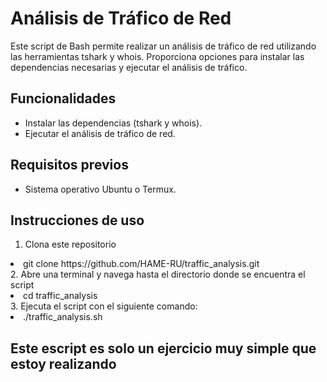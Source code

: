 # Análisis de Tráfico de Red

Este script de Bash permite realizar un análisis de tráfico de red utilizando las herramientas tshark y whois. Proporciona opciones para instalar las dependencias necesarias y ejecutar el análisis de tráfico.

## Funcionalidades

- Instalar las dependencias (tshark y whois).
- Ejecutar el análisis de tráfico de red.

## Requisitos previos

- Sistema operativo Ubuntu o Termux.

## Instrucciones de uso

1. Clona este repositorio
<li>git clone https://github.com/HAME-RU/traffic_analysis.git</li>
2. Abre una terminal y navega hasta el directorio donde se encuentra el script
 <li>cd traffic_analysis </li>
3. Ejecuta el script con el siguiente comando:
<li>./traffic_analysis.sh</li>


## Este escript es solo un ejercicio muy simple que estoy realizando

